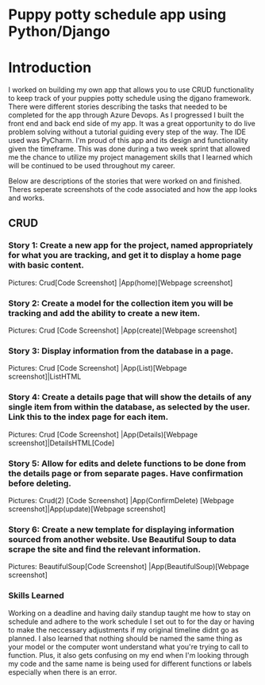 # Puppy potty schedule app using Python/Django

# Introduction
I worked on building my own app that allows you to use CRUD functionality to keep track of your puppies potty schedule using the djgano framework. There were different stories describing the tasks that needed to be completed for the app through Azure Devops. As I progressed I built the front end and back end side of my app. It was a great opportunity to do live problem solving without a tutorial guiding every step of the way. The IDE used was PyCharm. I'm proud of this app and its design and functionality given the timeframe. This was done during a two week sprint that allowed me the chance to utilize my project management skills that I learned which will be continued to be used throughout my career.

Below are descriptions of the stories that were worked on and finished. Theres seperate screenshots of the code associated and how the app looks and works.

## CRUD

### Story 1: Create a new app for the project, named appropriately for what you are tracking, and get it to display a home page with basic content.
Pictures: Crud[Code Screenshot] |App(home)[Webpage screenshot]
    
### Story 2: Create a model for the collection item you will be tracking and add the ability to create a new item.
Pictures: Crud [Code Screenshot]  |App(create)[Webpage screenshot]

### Story 3: Display information from the database in a page.
Pictures: Crud [Code Screenshot]  |App(List)[Webpage screenshot]|ListHTML

### Story 4: Create a details page that will show the details of any single item from within the database, as selected by the user. Link this to the index page for each item.
Pictures: Crud [Code Screenshot]  |App(Details)[Webpage screenshot]|DetailsHTML[Code]
    
### Story 5: Allow for edits and delete functions to be done from the details page or from separate pages. Have confirmation before deleting.
Pictures: Crud(2) [Code Screenshot] |App(ConfirmDelete) [Webpage screenshot]|App(update)[Webpage screenshot]
 
### Story 6: Create a new template for displaying information sourced from another website. Use Beautiful Soup to data scrape the site and find the relevant information.
Pictures: BeautifulSoup[Code Screenshot] |App(BeautifulSoup)[Webpage screenshot]

### Skills Learned
Working on a deadline and having daily standup taught me how to stay on schedule and adhere to the work schedule I set out to for the day or having to make the neccessary adjustments if my original timeline didnt go as planned. 
I also learned that nothing should be named the same thing as your model or the computer wont understand what you're trying to call to function. Plus, it also gets confusing on my end when I'm looking through my code and the same name is being used for different functions or labels especially when there is an error.
